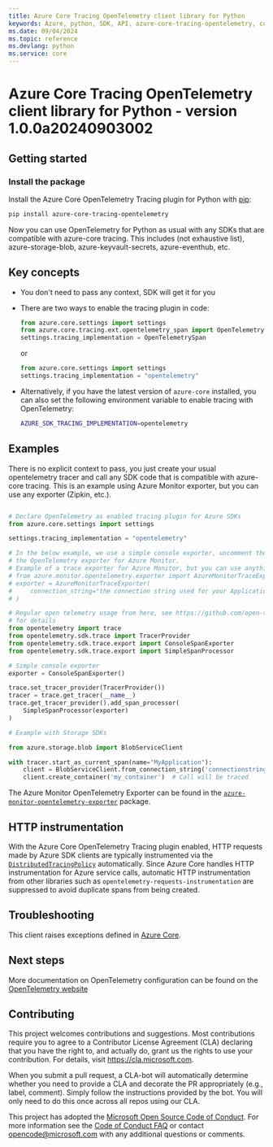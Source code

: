 ```yaml
---
title: Azure Core Tracing OpenTelemetry client library for Python
keywords: Azure, python, SDK, API, azure-core-tracing-opentelemetry, core
ms.date: 09/04/2024
ms.topic: reference
ms.devlang: python
ms.service: core
---
```



# Azure Core Tracing OpenTelemetry client library for Python - version 1.0.0a20240903002 


## Getting started

### Install the package

Install the Azure Core OpenTelemetry Tracing plugin for Python with [pip](https://pypi.org/project/pip/):

```bash
pip install azure-core-tracing-opentelemetry
```

Now you can use OpenTelemetry for Python as usual with any SDKs that are compatible
with azure-core tracing. This includes (not exhaustive list), azure-storage-blob, azure-keyvault-secrets, azure-eventhub, etc.

## Key concepts

* You don't need to pass any context, SDK will get it for you
* There are two ways to enable the tracing plugin in code:

  ```python
  from azure.core.settings import settings
  from azure.core.tracing.ext.opentelemetry_span import OpenTelemetrySpan
  settings.tracing_implementation = OpenTelemetrySpan
  ```

  or

  ```python
  from azure.core.settings import settings
  settings.tracing_implementation = "opentelemetry"
  ```

* Alternatively, if you have the latest version of `azure-core` installed, you can also set the following environment variable to enable tracing with OpenTelemetry:

  ```bash
  AZURE_SDK_TRACING_IMPLEMENTATION=opentelemetry
  ```

## Examples

There is no explicit context to pass, you just create your usual opentelemetry tracer and
call any SDK code that is compatible with azure-core tracing. This is an example
using Azure Monitor exporter, but you can use any exporter (Zipkin, etc.).

```python

# Declare OpenTelemetry as enabled tracing plugin for Azure SDKs
from azure.core.settings import settings

settings.tracing_implementation = "opentelemetry"

# In the below example, we use a simple console exporter, uncomment these lines to use
# the OpenTelemetry exporter for Azure Monitor.
# Example of a trace exporter for Azure Monitor, but you can use anything OpenTelemetry supports
# from azure.monitor.opentelemetry.exporter import AzureMonitorTraceExporter
# exporter = AzureMonitorTraceExporter(
#     connection_string="the connection string used for your Application Insights resource"
# )

# Regular open telemetry usage from here, see https://github.com/open-telemetry/opentelemetry-python
# for details
from opentelemetry import trace
from opentelemetry.sdk.trace import TracerProvider
from opentelemetry.sdk.trace.export import ConsoleSpanExporter
from opentelemetry.sdk.trace.export import SimpleSpanProcessor

# Simple console exporter
exporter = ConsoleSpanExporter()

trace.set_tracer_provider(TracerProvider())
tracer = trace.get_tracer(__name__)
trace.get_tracer_provider().add_span_processor(
    SimpleSpanProcessor(exporter)
)

# Example with Storage SDKs

from azure.storage.blob import BlobServiceClient

with tracer.start_as_current_span(name="MyApplication"):
    client = BlobServiceClient.from_connection_string('connectionstring')
    client.create_container('my_container')  # Call will be traced
```

The Azure Monitor OpenTelemetry Exporter can be found in the [`azure-monitor-opentelemetry-exporter`](https://pypi.org/project/azure-monitor-opentelemetry-exporter/) package.


## HTTP instrumentation

With the Azure Core OpenTelemetry Tracing plugin enabled, HTTP requests made by Azure SDK clients are typically instrumented via the [`DistributedTracingPolicy`](https://github.com/Azure/azure-sdk-for-python/blob/main/sdk/core/azure-core/azure/core/pipeline/policies/_distributed_tracing.py) automatically. Since Azure Core handles HTTP instrumentation for Azure service calls, automatic HTTP instrumentation from other libraries such as `opentelemetry-requests-instrumentation` are suppressed to avoid duplicate spans from being created.


## Troubleshooting

This client raises exceptions defined in [Azure Core](https://learn.microsoft.com/python/api/azure-core/azure.core.exceptions?view=azure-python).


## Next steps

More documentation on OpenTelemetry configuration can be found on the [OpenTelemetry website](https://opentelemetry.io)


## Contributing

This project welcomes contributions and suggestions.  Most contributions require you to agree to a Contributor License Agreement (CLA) declaring that you have the right to, and actually do, grant us the rights to use your contribution. For details, visit https://cla.microsoft.com.

When you submit a pull request, a CLA-bot will automatically determine whether you need to provide a CLA and decorate the PR appropriately (e.g., label, comment). Simply follow the instructions provided by the bot. You will only need to do this once across all repos using our CLA.

This project has adopted the [Microsoft Open Source Code of Conduct](https://opensource.microsoft.com/codeofconduct/). For more information see the [Code of Conduct FAQ](https://opensource.microsoft.com/codeofconduct/faq/) or contact [opencode@microsoft.com](mailto:opencode@microsoft.com) with any additional questions or comments.

